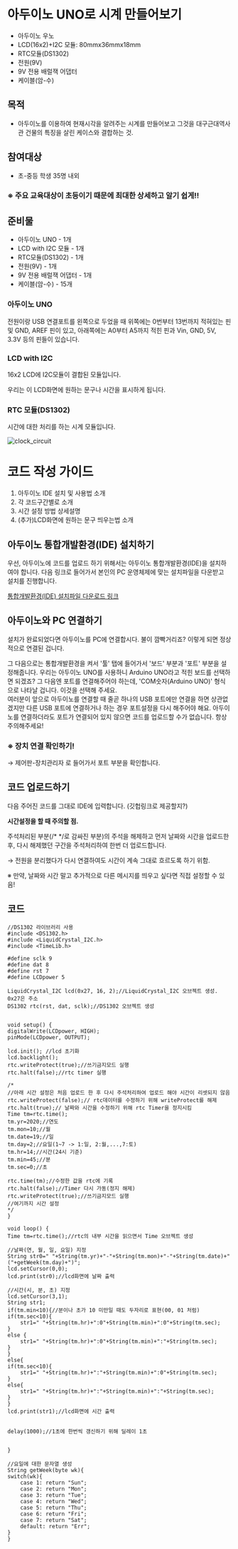 # 아두이노 UNO로 시계 만들어보기

- 아두이노 우노
- LCD(16x2)+I2C 모듈: 80mmx36mmx18mm
- RTC모듈(DS1302)
- 전원(9V)
- 9V 전용 배럴잭 어댑터
- 케이블(암-수)


## 목적

- 아두이노를 이용하여 현재시각을 알려주는 시계를 만들어보고 그것을 대구근대역사관 건물의 특징을 살린 케이스와 결합하는 것.



## 참여대상

- 초-중등 학생 35명 내외   

### ※ 주요 교육대상이 초등이기 때문에 최대한 상세하고 알기 쉽게!!



## 준비물

- 아두이노 UNO  - 1개
- LCD with I2C 모듈 - 1개
- RTC모듈(DS1302) - 1개
- 전원(9V) - 1개
- 9V 전용 배럴잭 어댑터 - 1개
- 케이블(암-수) - 15개


### 아두이노 UNO

전원이랑 USB 연결포트를 왼쪽으로 두었을 때 위쪽에는 0번부터 13번까지 적혀있는 핀 및 GND, AREF 핀이 있고, 아래쪽에는 A0부터 A5까지 적힌 핀과 Vin, GND, 5V, 3.3V 등의 핀들이 있습니다. 


### LCD with I2C

16x2  LCD에 I2C모듈이 결합된 모듈입니다. 

우리는 이 LCD화면에 원하는 문구나 시간을 표시하게 됩니다. 


### RTC 모듈(DS1302)

시간에 대한 처리를 하는 시계 모듈입니다.



![clock_circuit](./img/uno_clock_bb.png)



# 코드 작성 가이드

1. 아두이노 IDE 설치 및 사용법 소개
2. 각 코드구간별로 소개
3. 시간 설정 방법 상세설명
4. (추가)LCD화면에 원하는 문구 띄우는법 소개



## 아두이노 통합개발환경(IDE) 설치하기

우선, 아두이노에 코드를 업로드 하기 위해서는 아두이노 통합개발환경(IDE)을 설치하여야 합니다. 다음 링크로 들어가서 본인의 PC 운영체제에 맞는 설치파일을 다운받고 설치를 진행합니다.


[통합개발환경(IDE) 설치파일 다운로드 링크](https://www.arduino.cc/en/software)



## 아두이노와 PC 연결하기

설치가 완료되었다면 아두이노를 PC에 연결합시다. 불이 깜빡거리죠? 이렇게 되면 정상적으로 연결된 겁니다. 

그 다음으로는 통합개발환경을 켜서 '툴' 탭에 들어가서 '보드' 부분과 '포트' 부분을 설정해줍니다. 우리는 아두이노 UNO를 사용하니 Arduino UNO라고 적힌 보드를 선택하면 되겠죠? 그 다음엔 포트를 연결해주어야 하는데, 'COM숫자(Arduino UNO)' 형식으로 나타날 겁니다. 이것을 선택해 주세요.    
여러분이 앞으로 아두이노를 연결할 때 줄곧 하나의 USB 포트에만 연결을 하면 상관없겠지만 다른 USB 포트에 연결하거나 하는 경우 포트설정을 다시 해주어야 해요. 아두이노를 연결하더라도 포트가 연결되어 있지 않으면 코드를 업로드할 수가 없습니다. 항상 주의해주세요!


### ※ 장치 연결 확인하기!   
→ 제어판-장치관리자 로 들어가서 포트 부분을 확인합니다.


## 코드 업로드하기   
다음 주어진 코드를 그대로 IDE에 입력합니다. (깃헙링크로 제공할지?)


**시간설정을 할 때 주의할 점.**

주석처리된 부분(/* */로 감싸진 부분)의 주석을 해제하고 먼저 날짜와 시간을 업로드한 후, 다시 해제했던 구간을 주석처리하여 한번 더 업로드합니다. 

→ 전원을 분리했다가 다시 연결하여도 시간이 계속 그대로 흐르도록 하기 위함.


※ 만약, 날짜와 시간 말고 추가적으로 다른 메시지를 띄우고 싶다면 직접 설정할 수 있음!


## 코드   

    //DS1302 라이브러리 사용
    #include <DS1302.h>
    #include <LiquidCrystal_I2C.h>
    #include <TimeLib.h>

    #define sclk 9
    #define dat 8
    #define rst 7
    #define LCDpower 5

    LiquidCrystal_I2C lcd(0x27, 16, 2);//LiquidCrystal_I2C 오브젝트 생성. 0x27은 주소
    DS1302 rtc(rst, dat, sclk);//DS1302 오브젝트 생성


    void setup() {
    digitalWrite(LCDpower, HIGH);
    pinMode(LCDpower, OUTPUT);
    
    lcd.init(); //lcd 초기화
    lcd.backlight();
    rtc.writeProtect(true);//쓰기금지모드 실행
    rtc.halt(false);//rtc timer 실행
    
    /*
    //아래 시간 설정은 처음 업로드 한 후 다시 주석처리하여 업로드 해야 시간이 리셋되지 않음
    rtc.writeProtect(false);// rtc데이터를 수정하기 위해 writeProtect를 해제
    rtc.halt(true);// 날짜와 시간을 수정하기 위해 rtc Timer을 정지시킴
    Time tm=rtc.time();
    tm.yr=2020;//연도
    tm.mon=10;//월
    tm.date=19;//일
    tm.day=2;//요일(1~7 -> 1:일, 2:월,...,7:토)
    tm.hr=14;//시간(24시 기준)
    tm.min=45;//분
    tm.sec=0;//초
    
    rtc.time(tm);//수정한 값을 rtc에 기록
    rtc.halt(false);//Timer 다시 가동(정지 해제)
    rtc.writeProtect(true);//쓰기금지모드 실행
    //여기까지 시간 설정
    */
    }

    void loop() {
    Time tm=rtc.time();//rtc의 내부 시간을 읽으면서 Time 오브젝트 생성

    //날짜(연, 월, 일, 요일) 지정
    String str0=" "+String(tm.yr)+"-"+String(tm.mon)+"-"+String(tm.date)+"("+getWeek(tm.day)+")";
    lcd.setCursor(0,0);
    lcd.print(str0);//lcd화면에 날짜 출력

    //시간(시, 분, 초) 지정
    lcd.setCursor(3,1);
    String str1;
    if(tm.min<10){//분이나 초가 10 미만일 때도 두자리로 표현(00, 01 처럼)
    if(tm.sec<10){
        str1=" "+String(tm.hr)+":0"+String(tm.min)+":0"+String(tm.sec);
    }
    else {
        str1=" "+String(tm.hr)+":0"+String(tm.min)+":"+String(tm.sec);
    }
    }
    else{
    if(tm.sec<10){
        str1=" "+String(tm.hr)+":"+String(tm.min)+":0"+String(tm.sec);
    }
    else{
        str1=" "+String(tm.hr)+":"+String(tm.min)+":"+String(tm.sec);
    }
    }
    lcd.print(str1);//lcd화면에 시간 출력
    
    
    delay(1000);//1초에 한번씩 갱신하기 위해 딜레이 1초
    
    
    }

    //요일에 대한 문자열 생성
    String getWeek(byte wk){
    switch(wk){
        case 1: return "Sun";
        case 2: return "Mon";
        case 3: return "Tue";
        case 4: return "Wed";
        case 5: return "Thu";
        case 6: return "Fri";
        case 7: return "Sat";
        default: return "Err";
    }
    }




